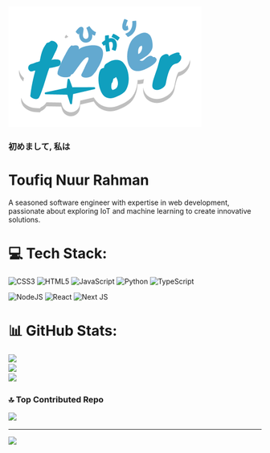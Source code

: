 ![tnoer](/easter-icon.png)

### 初めまして, 私は

# Toufiq Nuur Rahman

A seasoned software engineer with expertise in web development, passionate about exploring IoT and machine learning to create innovative solutions.

# 💻 Tech Stack:
![CSS3](https://img.shields.io/badge/css3-%231572B6.svg?style=for-the-badge&logo=css3&logoColor=white) 
![HTML5](https://img.shields.io/badge/html5-%23E34F26.svg?style=for-the-badge&logo=html5&logoColor=white) 
![JavaScript](https://img.shields.io/badge/javascript-%23323330.svg?style=for-the-badge&logo=javascript&logoColor=%23F7DF1E) 
![Python](https://img.shields.io/badge/python-3670A0?style=for-the-badge&logo=python&logoColor=ffdd54) 
![TypeScript](https://img.shields.io/badge/typescript-%23007ACC.svg?style=for-the-badge&logo=typescript&logoColor=white) 

![NodeJS](https://img.shields.io/badge/node.js-6DA55F?style=for-the-badge&logo=node.js&logoColor=white) 
![React](https://img.shields.io/badge/react-%2320232a.svg?style=for-the-badge&logo=react&logoColor=%2361DAFB) 
![Next JS](https://img.shields.io/badge/Next-black?style=for-the-badge&logo=next.js&logoColor=white) 






# 📊 GitHub Stats:
![](https://github-readme-stats.vercel.app/api?username=toufiqnuur&theme=dark&hide_border=false&include_all_commits=false&count_private=false)<br/>
![](https://github-readme-streak-stats.herokuapp.com/?user=toufiqnuur&theme=dark&hide_border=false)<br/>
![](https://github-readme-stats.vercel.app/api/top-langs/?username=toufiqnuur&theme=dark&hide_border=false&include_all_commits=false&count_private=false&layout=compact)

### 🔝 Top Contributed Repo
![](https://github-contributor-stats.vercel.app/api?username=toufiqnuur&limit=5&theme=dark&combine_all_yearly_contributions=true)

---
[![](https://visitcount.itsvg.in/api?id=toufiqnuur&icon=0&color=0)](https://visitcount.itsvg.in)
